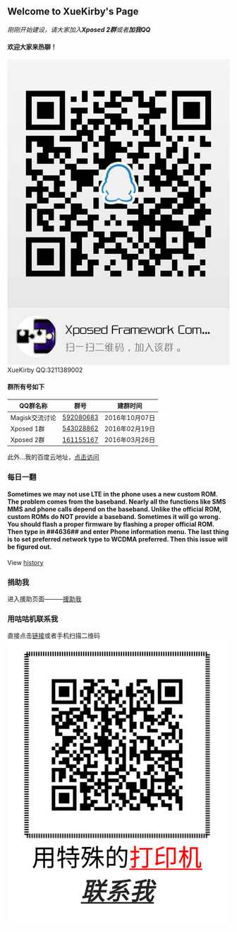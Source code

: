 ## Welcome to XueKirby's Page

*刚刚开始建设，请大家加入**Xposed 2群**或者**加我QQ***

#### 欢迎大家来热聊！

![加入Xposed交流群](images/qun.jpg)
XueKirby QQ:3211389002
#### 群所有号如下

QQ群名称 | 群号 | 建群时间
--- | --- | ---
Magisk交流讨论 | [592080683](https://jq.qq.com/?_wv=1027&k=4EljkS2) | 2016年10月07日
Xposed 1群 | [543028862](https://jq.qq.com/?_wv=1027&k=4CVDmc0) | 2016年02月19日
Xposed 2群 | [161155167](https://jq.qq.com/?_wv=1027&k=4ExWzmx) | 2016年03月26日

此外…我的百度云地址，[点击访问](http://pan.baidu.com/share/link?shareid=3185112584&uk=252246327)

### 每日一翻

#### Sometimes we may not use LTE in the phone uses a new custom ROM. The problem comes from the baseband. Nearly all the functions like SMS MMS and phone calls depend on the baseband. Unlike the official ROM, custom ROMs do NOT provide a baseband. Sometimes it will go wrong. You should flash a proper firmware by flashing a proper official ROM. Then type in *#*#4636#*#* and enter Phone information menu. The last thing is to set preferred network type to WCDMA preferred. Then this issue will be figured out.

View [history](history.markdown)

### 捐助我
进入援助页面———[援助我](donate.markdown)

### 用咕咕机联系我
直接点击[链接](http://w.memobird.cn/cn/share/ShareIndex.aspx?guid=5e77f19a592e45628acb460c26db75ba&shareType=0)或者手机扫描二维码
![联系我](images/Contact.png)
